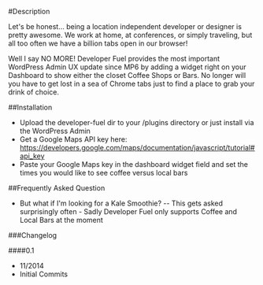 


#Description

Let's be honest... being a location independent developer or designer is pretty awesome.  We work at home, at conferences, or simply traveling, but all too often we have a billion tabs open in our browser!

Well I say NO MORE!  Developer Fuel provides the most important WordPress Admin UX update since MP6 by adding a widget right on your Dashboard to show either the closet Coffee Shops or Bars.  No longer will you have to get lost in a sea of Chrome tabs just to find a place to grab your drink of choice.

##Installation

- Upload the developer-fuel dir to your /plugins directory or just install via the WordPress Admin
- Get a Google Maps API key here: https://developers.google.com/maps/documentation/javascript/tutorial#api_key
- Paste your Google Maps key in the dashboard widget field and set the times you would like to see coffee versus local bars

##Frequently Asked Question

- But what if I'm looking for a Kale Smoothie?
-- This gets asked surprisingly often - Sadly Developer Fuel only supports Coffee and Local Bars at the moment

###Changelog

####0.1
* 11/2014
* Initial Commits
